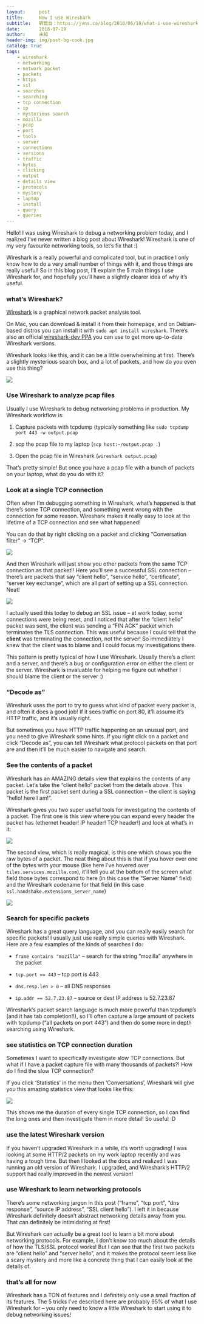 ```yaml
---
layout:     post
title:      How I use Wireshark
subtitle:   转载自：https://jvns.ca/blog/2018/06/19/what-i-use-wireshark-for/
date:       2018-07-19
author:     未知
header-img: img/post-bg-cook.jpg
catalog: true
tags:
    - wireshark
    - networking
    - network packet
    - packets
    - https
    - ssl
    - searches
    - searching
    - tcp connection
    - ip
    - mysterious search
    - mozilla
    - pcap
    - port
    - tools
    - server
    - connections
    - versions
    - traffic
    - bytes
    - clicking
    - output
    - details view
    - protocols
    - mystery
    - laptop
    - install
    - query
    - queries
---
```


Hello! I was using Wireshark to debug a networking problem today, and I realized I’ve never written
a blog post about Wireshark! Wireshark is one of my very favourite networking tools, so let’s fix
that :)

Wireshark is a really powerful and complicated tool, but in practice I only know how to do a very
small number of things with it, and those things are really useful! So in this blog post, I’ll
explain the 5 main things I use Wireshark for, and hopefully you’ll have a slightly clearer idea of
why it’s useful.

### what’s Wireshark?

[Wireshark](https://www.wireshark.org/) is a graphical network packet analysis tool.

On Mac, you can download & install it from their homepage, and on Debian-based distros you can
install it with `sudo apt install wireshark`. There’s also an official
[wireshark-dev PPA](https://launchpad.net/~wireshark-dev/+archive/ubuntu/stable) you can use to get
more up-to-date Wireshark versions.

Wireshark looks like this, and it can be a little overwhelming at first. There’s a slightly
mysterious search box, and a lot of packets, and how do you even use this thing?

[![](https://jvns.ca/images/wireshark_screenshot.png)
](https://jvns.ca/images/wireshark_screenshot.png)

### Use Wireshark to analyze pcap files

Usually I use Wireshark to debug networking problems in production. My Wireshark workflow
is:

1. Capture packets with tcpdump (typically something like `sudo tcpdump port 443 -w output.pcap`

1. scp the pcap file to my laptop (`scp host:~/output.pcap .`)

1. Open the pcap file in Wireshark (`wireshark output.pcap`)


That’s pretty simple! But once you have a pcap file with a bunch of packets on your laptop, what do
you do with it?

### Look at a single TCP connection

Often when I’m debugging something in Wireshark, what’s happened is that there’s some TCP
connection, and something went wrong with the connection for some reason. Wireshark
makes it really easy to look at the lifetime of a TCP connection and see what happened!

You can do that by right clicking on a packet and clicking “Conversation filter” -> “TCP”.

[![](https://jvns.ca/images/wireshark_filter.png)
](https://jvns.ca/images/wireshark_filter.png)

And then Wireshark will just show you other packets from the same TCP connection as that packet!!
Here you’ll see a successful SSL connection – there’s are packets that say “client hello”,
“service hello”, “certificate”, “server key exchange”, which are all part of setting up a SSL
connection. Neat!

[![](https://jvns.ca/images/wireshark_tcp.png)
](https://jvns.ca/images/wireshark_tcp.png)

I actually used this today to debug an SSL issue – at work today, some connections were being
reset, and I noticed that after the “client hello” packet was sent, the client was sending a “FIN
ACK” packet which terminates the TLS connection. This was useful because I could tell that the
**client** was terminating the connection, not the server! So immediately I knew that the client was
to blame and I could focus my investigations there.

This pattern is pretty typical of how I use Wireshark. Usually there’s a client and a server, and
there’s a bug or configuration error on either the client or the server. Wireshark is invaluable for
helping me figure out whether I should blame the client or the server :)

### “Decode as”

Wireshark uses the port to try to guess what kind of packet every packet is, and often it does a
good job! If it sees traffic on port 80, it’ll assume it’s HTTP traffic, and it’s usually right.

But sometimes you have HTTP traffic happening on an unusual port, and you need to give Wireshark
some hints. If you right click on a packet and click “Decode as”, you can tell Wireshark what
protocol packets on that port are and then it’ll be much easier to navigate and search.

### See the contents of a packet

Wireshark has an AMAZING details view that explains the contents of any packet. Let’s take the
“client hello” packet from the details above. This packet is the first packet sent during a SSL
connection – the client is saying “hello! here I am!”.

Wireshark gives you two super useful tools for investigating the contents of a packet. The first one
is this view where you can expand every header the packet has (ethernet header! IP header! TCP
header!) and look at what’s in it:

[![](https://jvns.ca/images/wireshark_packet_details_list.png)
](https://jvns.ca/images/wireshark_packet_details_list.png)

The second view, which is really magical, is this one which shows you the raw bytes of a packet. The
neat thing about this is that if you hover over one of the bytes with your mouse (like here I’ve
hovered over `tiles.services.mozilla.com`), it’ll tell you at the bottom of the screen what field
those bytes correspond to here (in this case the “Server Name” field) and the Wireshark codename for
that field (in this case `ssl.handshake.extensions_server_name`)

[![](https://jvns.ca/images/wireshark_packet_details.png)
](https://jvns.ca/images/wireshark_packet_details.png)

### Search for specific packets

Wireshark has a great query language, and you can really easily search for specific packets! I
usually just use really simple queries with Wireshark. Here are a few examples of the kinds of
searches I do:

- `frame contains "mozilla"` – search for the string “mozilla” anywhere in the packet

- `tcp.port == 443` – tcp port is 443

- `dns.resp.len > 0` – all DNS responses

- `ip.addr == 52.7.23.87` – source or dest IP address is 52.7.23.87


Wireshark’s packet search language is much more powerful than tcpdump’s (and it has tab
completion!!), so I’ll often capture a large amount of packets with tcpdump (“all packets on port
443”) and then do some more in depth searching using Wireshark.

### see statistics on TCP connection duration

Sometimes I want to specifically investigate slow TCP connections. But what if I have a packet
capture file with many thousands of packets?! How do I find the slow TCP connection?

If you click ‘Statistics’ in the menu then ‘Conversations’, Wireshark will give you this amazing
statistics view that looks like this:

[![](https://jvns.ca/images/wireshark_statistics.png)
](https://jvns.ca/images/wireshark_statistics.png)

This shows me the duration of every single TCP connection, so I can find the long ones and then
investigate them in more detail! So useful :D

### use the latest Wireshark version

If you haven’t upgraded Wireshark in a while, it’s worth upgrading! I was looking at some HTTP/2
packets on my work laptop recently and was having a tough time. But then I looked at the docs and
realized I was running an old version of Wireshark. I upgraded, and Wireshark’s HTTP/2 support had
really improved in the newest version!

### use Wireshark to learn networking protocols

There’s some networking jargon in this post (“frame”, “tcp port”, “dns response”, “source IP
address”, “SSL client hello”). I left it in because Wireshark definitely doesn’t abstract networking
details away from you. That can definitely be intimidating at first!

But Wireshark can actually be a great tool to learn a bit more about networking protocols. For
example, I don’t know too much about the details of how the TLS/SSL protocol works! But I can see that
the first two packets are “client hello” and “server hello”, and it makes the protocol seem less
like a scary mystery and more like a concrete thing that I can easily look at the details of.

### that’s all for now

Wireshark has a TON of features and I definitely only use a small fraction of its features. The 5
tricks I’ve described here are probably 95% of what I use Wireshark for – you only need to know a
little Wireshark to start using it to debug networking issues!
